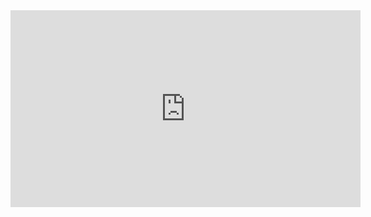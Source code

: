 <iframe width="560" height="315" src="https://www.youtube.com/embed/jyHKEt80MKs?si=yFt7xoTQwAw_3ZAl" title="YouTube video player" frameborder="0" allow="accelerometer; autoplay; clipboard-write; encrypted-media; gyroscope; picture-in-picture; web-share" referrerpolicy="strict-origin-when-cross-origin" allowfullscreen></iframe>
